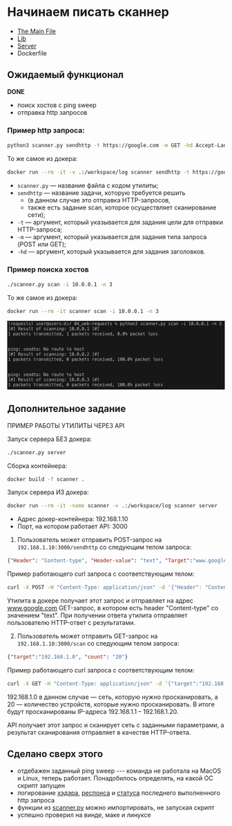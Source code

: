 # Начинаем писать сканнер

- [The Main File](scanner.py)
- [Lib](./app/lib.py)
- [Server](./app/server.py)
- Dockerfile

## Ожидаемый функционал

**DONE**

- поиск хостов с ping sweep
- отправка http запросов

### Пример http запроса:

```bash
python3 scanner.py sendhttp -t https://google.com -m GET -hd Accept-Language:ru
```

То же самое из докера:
```bash
docker run --rm -it -v .:/workspace/log scanner sendhttp -t https://google.com -m GET -hd Accept-Language:ru
```

- `scanner.py` — название файла с кодом утилиты;
- `sendhttp` — название задачи, которую требуется решить
  - (в данном случае это отправка HTTP-запросов,
  - также есть задание scan, которое осуществляет сканирование сети);
- `-t` — аргумент, который указывается для задания цели для отправки HTTP-запроса;
- `-m` — аргумент, который указывается для задания типа запроса (POST или GET);
- `-hd` — аргумент, который указывается для задания заголовков.

### Пример поиска хостов

```bash
./scanner.py scan -i 10.0.0.1 -n 3
```

То же самое из докера:
```bash
docker run --rm -it scanner scan -i 10.0.0.1 -n 3
```

![](ping-sweep.png)

## Дополнительное задание

ПРИМЕР РАБОТЫ УТИЛИТЫ ЧЕРЕЗ API

Запуск сервера БЕЗ докера:
```bash
./scanner.py server
```

Сборка контейнера:
```bash
docker build -f scanner .
```

Запуск сервера ИЗ докера:
```bash
docker run --rm -it -name scanner -v .:/workspace/log scanner server
```

- Адрес докер-контейнера: 192.168.1.10
- Порт, на котором работает API: 3000

1. Пользователь может отправить POST-запрос на `192.168.1.10:3000/sendhttp` со следующим телом запроса:

```json
{"Header": "Content-type", "Header-value": "text", "Target":"www.google.com", "Method": "GET"}
```

Пример работающего curl запроса с соответствующим телом:

```bash
curl -X POST -H "Content-Type: application/json" -d '{"Header": "Content-type", "Header-value": "text", "Target":"www.google.com", "Method": "GET"}' http://localhost:3000/sendhttp
```

Утилита в докере получает этот запрос и отправляет на адрес www.google.com GET-запрос, в котором есть header "Content-type" со значением "text". При получении ответа утилита отправляет пользователю HTTP-ответ с результатами.

2. Пользователь может отправить GET-запрос на `192.168.1.10:3000/scan` со следующим телом запроса:

```json
{"target":"192.168.1.0", "count": "20"}
```

Пример работающего curl запроса с соответствующим телом:

```bash
curl -X GET -H "Content-Type: application/json" -d '{"target":"192.168.1.0", "count": "20"}' http://localhost:3000/scan
```

192.168.1.0 в данном случае — сеть, которую нужно просканировать, а 20 — количество устройств, которые нужно просканировать. В итоге будут просканированы IP-адреса 192.168.1.1 – 192.168.1.20.

API получает этот запрос и сканирует сеть с заданными параметрами, а результат сканирования отправляет в качестве HTTP-ответа.

## Сделано сверх этого

- отдебажен заданный ping sweep --- команда не работала на MacOS и Linux, теперь работает. Понадобилось определять, на какой ОС скрипт запущен
- логирование [хэдэра](headers.json), [респонса](response.html) и [статуса](status.txt) последнего выполненного http запроса
- функции из [scanner.py](scanner.py) можно импортировать, не запуская скрипт
- успешно проверил на винде, маке и линуксе
